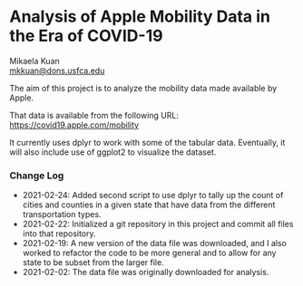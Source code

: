 # Analysis of Apple Mobility Data in the Era of COVID-19

Mikaela Kuan  
mkkuan@dons.usfca.edu

The aim of this project is to analyze the mobility data made available by Apple.

That data is available from the following URL:
https://covid19.apple.com/mobility

It currently uses dplyr to work with some of the tabular data. Eventually, it will also include use of ggplot2 to visualize the dataset.

### Change Log

* 2021-02-24: Added second script to use dplyr to tally up the count of cities and counties in a given state that have data from the different transportation types.
* 2021-02-22: Initialized a git repository in this project and commit all files into that repository.
* 2021-02-19: A new version of the data file was downloaded, and I also worked to refactor the code to be more general and to allow for any state to be subset from the larger file.
* 2021-02-02: The data file was originally downloaded for analysis.
